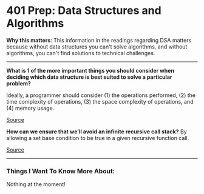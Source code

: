 # 401 Prep: Data Structures and Algorithms


**Why this matters**: This information in the readings regarding DSA matters because without data structures you can't solve algorithms, and without algorithms, you can't find solutions to technical challenges.

------------------------------------

**What is 1 of the more important things you should consider when deciding which data structure is best suited to solve a particular problem?**

Ideally, a programmer should consider (1) the operations performed, (2) the time complexity of operations, (3) the space complexity of operations, and (4) memory usage.

[Source](https://www.adservio.fr/post/data-structure-types-operations#:~:text=The%20space%20complexity%20of%20the,the%20amount%20of%20memory%20used.)


**How can we ensure that we’ll avoid an infinite recursive call stack?**
By allowing a set base condition to be true in a given recursive function call.

[Source](https://www.enjoyalgorithms.com/blog/recursion-explained-how-recursion-works-in-programming)

------------------------------------
### Things I Want To Know More About:
Nothing at the moment!




